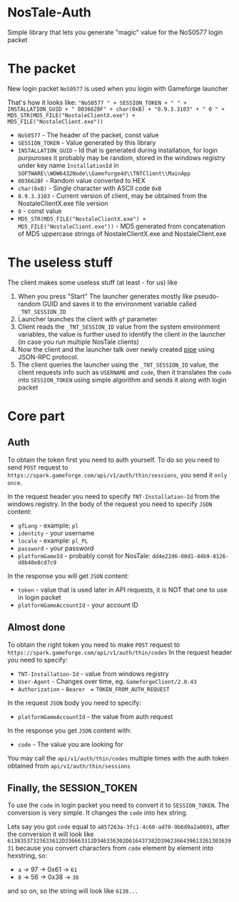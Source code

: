 # NosTale-Auth
Simple library that lets you generate "magic" value for the NoS0577 login packet

# The packet
New login packet `NoS0577` is used when you login with Gameforge launcher

That's how it looks like:
`"NoS0577 " + SESSION_TOKEN + " " + INSTALLATION_GUID + " 003662BF" + char(0xB) + "0.9.3.3103" + " 0 " + MD5_STR(MD5_FILE("NostaleClientX.exe") + MD5_FILE("NostaleClient.exe"))`

* `NoS0577` - The header of the packet, const value
* `SESSION_TOKEN` - Value generated by this library
* `INSTALLATION_GUID` - Id that is generated during installation, for login purpuroses it probably may be random, stored in the windows registry under key name `InstallationId` in `SOFTWARE\\WOW6432Node\\Gameforge4d\\TNTClient\\MainApp`
* `003662BF` - Random value converted to HEX
* `char(0xB)` - Single character with ASCII code `0xB`
* `0.9.3.3103` - Current version of client, may be obtained from the NostaleClientX.exe file version
* `0` - const value
* `MD5_STR(MD5_FILE("NostaleClientX.exe") + MD5_FILE("NostaleClient.exe"))` - MD5 generated from concatenation of MD5 uppercase strings of NostaleClientX.exe and NostaleClient.exe 

# The useless stuff

The client makes some useless stuff (at least - for us) like

1. When you press "Start" The launcher generates mostly like pseudo-random GUID and saves it to the environment variable called `_TNT_SESSION_ID`
2. Launcher launches the client with `gf` parameter
3. Client reads the `_TNT_SESSION_ID` value from the system environment variables, the value is further used to identify the client in the launcher (in case you run multiple NosTale clients)
4. Now the client and the launcher talk over newly created [pipe](https://docs.microsoft.com/en-us/windows/desktop/ipc/pipes) using JSON-RPC protocol.
5. The client queries the launcher using the `_TNT_SESSION_ID` value, the client requests info such as `USERNAME` and `code`, then it translates the `code` into `SESSION_TOKEN` using simple algorithm and sends it along with login packet

# Core part

## Auth

To obtain the token first you need to auth yourself. To do so you need to send `POST` request to `https://spark.gameforge.com/api/v1/auth/thin/sessions`, you send it `only once`.

In the request header you need to specify `TNT-Installation-Id` from the windows registry.
In the body of the request you need to specify `JSON` content:
* `gfLang` - example: `pl`
* `identity` - your username
* `locale` - example: `pl_PL`
* `password` - your password
* `platformGameId` - probably const for NosTale: `dd4e22d6-00d1-44b9-8126-d8b40e0cd7c9`

In the response you will get `JSON` content:
* `token` - value that is used later in API requests, it is NOT that one to use in login packet
* `platformGameAccountId` - your account ID

## Almost done

To obtain the right token you need to make `POST` request to `https://spark.gameforge.com/api/v1/auth/thin/codes`
In the request header you need to specify:
* `TNT-Installation-Id` - value from windows registry
* `User-Agent` - Changes over time, eg. `GameforgeClient/2.0.43`
* `Authorization` - `Bearer ` + `TOKEN_FROM_AUTH_REQUEST`

In the request `JSON` body you need to specify:
* `platformGameAccountId` - the value from auth request

In the response you get `JSON` content with:
* `code` - The value you are looking for 

You may call the `api/v1/auth/thin/codes` multiple times with the auth token obtained from `api/v1/auth/thin/sessions`

## Finally, the SESSION_TOKEN

To use the `code` in login packet you need to convert it to `SESSION_TOKEN`. The conversion is very simple. It changes the `code` into hex string.

Lets say you got `code` equal to `a857263a-3fc1-4c60-ad78-9b6d9a2a0691`, after the conversion it will look like `61383537323633612D336663312D346336302D616437382D396236643961326130363931` because you convert characters from `code` element by element into hexstring, so:
* `a` -> 97 -> 0x61 -> `61`
* `8` -> 56 -> 0x38 -> `38`

and so on, so the string will look like `6138...`

